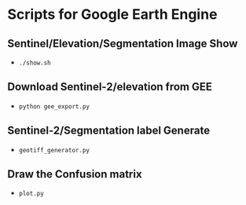 # Scripts for Google Earth Engine

## Sentinel/Elevation/Segmentation Image Show
- `./show.sh`

## Download Sentinel-2/elevation from GEE
- `python gee_export.py`

## Sentinel-2/Segmentation label Generate
- `geotiff_generator.py`

## Draw the Confusion matrix
- `plot.py`